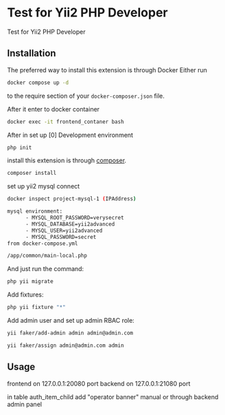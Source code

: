 Test for Yii2 PHP Developer
====================
Test for Yii2 PHP Developer

Installation
------------
The preferred way to install this extension is through Docker
Either run

```sh
docker compose up -d
```

to the require section of your `docker-composer.json` file.

After it enter to docker container

```sh
docker exec -it frontend_contaner bash
```

After in
set up [0] Development environment
```sh
php init
```

install this extension is through [composer](http://getcomposer.org/download/).
```sh
composer install
```

set up yii2 mysql connect
```sh
docker inspect project-mysql-1 (IPAddress)

mysql environment:
      - MYSQL_ROOT_PASSWORD=verysecret
      - MYSQL_DATABASE=yii2advanced
      - MYSQL_USER=yii2advanced
      - MYSQL_PASSWORD=secret
from docker-compose.yml      

/app/common/main-local.php
```

And just run the command:
```sh
php yii migrate
```

Add fixtures:
```sh
php yii fixture "*"
```

Add admin user and set up admin RBAC role:
```sh
yii faker/add-admin admin admin@admin.com

yii faker/assign admin@admin.com admin
```

Usage
-----
frontend on 127.0.0.1:20080 port
backend on 127.0.0.1:21080 port

in table auth_item_child add "operator banner" 
manual or through backend admin panel

